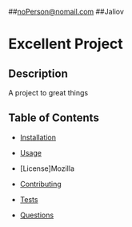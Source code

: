 
##noPerson@nomail.com
##Jaliov
# Excellent Project
## Description
A project to great things
        
## Table of Contents
        
* [Installation](#installation)
        
* [Usage](#usage)
        
* [License]Mozilla
        
* [Contributing](#contributing)
        
* [Tests](#tests)
        
* [Questions](#questions)
  
        
